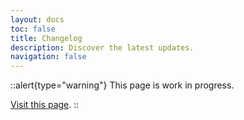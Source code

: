 ```yaml
---
layout: docs
toc: false
title: Changelog
description: Discover the latest updates.
navigation: false
---
```


::alert{type="warning"}
This page is work in progress.

[Visit this page](https://github.com/nuxt-modules/i18n/releases).
::
